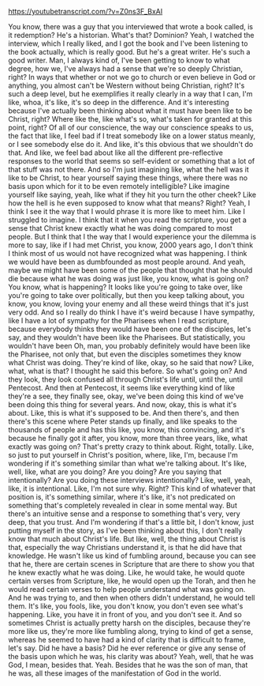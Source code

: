 https://youtubetranscript.com/?v=Z0ns3F_BxAI

 You know, there was a guy that you interviewed that wrote a book called, is it redemption? He's a historian. What's that? Dominion? Yeah, I watched the interview, which I really liked, and I got the book and I've been listening to the book actually, which is really good. But he's a great writer. He's such a good writer. Man, I always kind of, I've been getting to know to what degree, how we, I've always had a sense that we're so deeply Christian, right? In ways that whether or not we go to church or even believe in God or anything, you almost can't be Western without being Christian, right? It's such a deep level, but he exemplifies it really clearly in a way that I can, I'm like, whoa, it's like, it's so deep in the difference. And it's interesting because I've actually been thinking about what it must have been like to be Christ, right? Where like the, like what's so, what's taken for granted at this point, right? Of all of our conscience, the way our conscience speaks to us, the fact that like, I feel bad if I treat somebody like on a lower status meanly, or I see somebody else do it. And like, it's this obvious that we shouldn't do that. And like, we feel bad about like all the different pre-reflective responses to the world that seems so self-evident or something that a lot of that stuff was not there. And so I'm just imagining like, what the hell was it like to be Christ, to hear yourself saying these things, where there was no basis upon which for it to be even remotely intelligible? Like imagine yourself like saying, yeah, like what if they hit you turn the other cheek? Like how the hell is he even supposed to know what that means? Right? Yeah, I think I see it the way that I would phrase it is more like to meet him. Like I struggled to imagine. I think that it when you read the scripture, you get a sense that Christ knew exactly what he was doing compared to most people. But I think that I the way that I would experience your the dilemma is more to say, like if I had met Christ, you know, 2000 years ago, I don't think I think most of us would not have recognized what was happening. I think we would have been as dumbfounded as most people around. And yeah, maybe we might have been some of the people that thought that he should die because what he was doing was just like, you know, what is going on? You know, what is happening? It looks like you're going to take over, like you're going to take over politically, but then you keep talking about, you know, you know, loving your enemy and all these weird things that it's just very odd. And so I really do think I have it's weird because I have sympathy, like I have a lot of sympathy for the Pharisees when I read scripture, because everybody thinks they would have been one of the disciples, let's say, and they wouldn't have been like the Pharisees. But statistically, you wouldn't have been Oh, man, you probably definitely would have been like the Pharisee, not only that, but even the disciples sometimes they know what Christ was doing. They're kind of like, okay, so he said that now? Like, what, what is that? I thought he said this before. So what's going on? And they look, they look confused all through Christ's life until, until the, until Pentecost. And then at Pentecost, it seems like everything kind of like they're a see, they finally see, okay, we've been doing this kind of we've been doing this thing for several years. And now, okay, this is what it's about. Like, this is what it's supposed to be. And then there's, and then there's this scene where Peter stands up finally, and like speaks to the thousands of people and has this like, you know, this convincing, and it's because he finally got it after, you know, more than three years, like, what exactly was going on? That's pretty crazy to think about. Right, totally. Like, so just to put yourself in Christ's position, where, like, I'm, because I'm wondering if it's something similar than what we're talking about. It's like, well, like, what are you doing? Are you doing? Are you saying that intentionally? Are you doing these interviews intentionally? Like, well, yeah, like, it is intentional. Like, I'm not sure why. Right? This kind of whatever that position is, it's something similar, where it's like, it's not predicated on something that's completely revealed in clear in some mental way. But there's an intuitive sense and a response to something that's very, very deep, that you trust. And I'm wondering if that's a little bit, I don't know, just putting myself in the story, as I've been thinking about this, I don't really know that much about Christ's life. But like, well, the thing about Christ is that, especially the way Christians understand it, is that he did have that knowledge. He wasn't like us kind of fumbling around, because you can see that he, there are certain scenes in Scripture that are there to show you that he knew exactly what he was doing. Like, he would take, he would quote certain verses from Scripture, like, he would open up the Torah, and then he would read certain verses to help people understand what was going on. And he was trying to, and then when others didn't understand, he would tell them. It's like, you fools, like, you don't know, you don't even see what's happening. Like, you have it in front of you, and you don't see it. And so sometimes Christ is actually pretty harsh on the disciples, because they're more like us, they're more like fumbling along, trying to kind of get a sense, whereas he seemed to have had a kind of clarity that is difficult to frame, let's say. Did he have a basis? Did he ever reference or give any sense of the basis upon which he was, his clarity was about? Yeah, well, that he was God, I mean, besides that. Yeah. Besides that he was the son of man, that he was, all these images of the manifestation of God in the world.